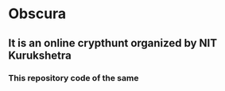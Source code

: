 # Obscura 
## It is an online crypthunt organized by NIT Kurukshetra

### This repository code of the same 
